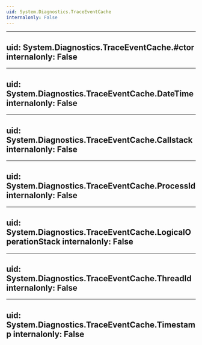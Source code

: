```yaml
---
uid: System.Diagnostics.TraceEventCache
internalonly: False
---
```


---
uid: System.Diagnostics.TraceEventCache.#ctor
internalonly: False
---

---
uid: System.Diagnostics.TraceEventCache.DateTime
internalonly: False
---

---
uid: System.Diagnostics.TraceEventCache.Callstack
internalonly: False
---

---
uid: System.Diagnostics.TraceEventCache.ProcessId
internalonly: False
---

---
uid: System.Diagnostics.TraceEventCache.LogicalOperationStack
internalonly: False
---

---
uid: System.Diagnostics.TraceEventCache.ThreadId
internalonly: False
---

---
uid: System.Diagnostics.TraceEventCache.Timestamp
internalonly: False
---
